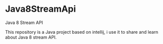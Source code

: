 # Java8StreamApi
Java 8 Stream API
 
 This repository is a Java project based on intellij, i use it to share and learn about Java 8 stream API.
 
